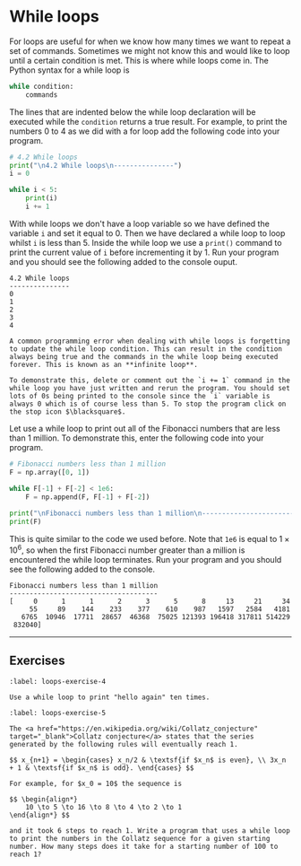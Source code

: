 # While loops

For loops are useful for when we know how many times we want to repeat a set of commands. Sometimes we might not know this and would like to loop until a certain condition is met. This is where while loops come in. The Python syntax for a while loop is

```python
while condition:
    commands
```

The lines that are indented below the while loop declaration will be executed while the `condition` returns a true result. For example, to print the numbers 0 to 4 as we did with a for loop add the following code into your program.

```python
# 4.2 While loops
print("\n4.2 While loops\n---------------")
i = 0

while i < 5:
    print(i)
    i += 1
```

With while loops we don't have a loop variable so we have defined the variable `i` and set it equal to 0. Then we have declared a while loop to loop whilst `i` is less than 5. Inside the while loop we use a `print()` command to print the current value of `i` before incrementing it by 1. Run your program and you should see the following added to the console ouput.

```text
4.2 While loops
---------------
0
1
2
3
4
```

```{warning}
A common programming error when dealing with while loops is forgetting to update the while loop condition. This can result in the condition always being true and the commands in the while loop being executed forever. This is known as an **infinite loop**. 

To demonstrate this, delete or comment out the `i += 1` command in the while loop you have just written and rerun the program. You should set lots of 0s being printed to the console since the `i` variable is always 0 which is of course less than 5. To stop the program click on the stop icon $\blacksquare$. 
```

Let use a while loop to print out all of the Fibonacci numbers that are less than 1 million. To demonstrate this, enter the following code into your program.

```python
# Fibonacci numbers less than 1 million
F = np.array([0, 1])

while F[-1] + F[-2] < 1e6:
    F = np.append(F, F[-1] + F[-2])
    
print("\nFibonacci numbers less than 1 million\n-------------------------------------")
print(F)
```

This is quite similar to the code we used before. Note that `1e6` is equal to $1 \times 10^6$, so when the first Fibonacci number greater than a million is encountered the while loop terminates. Run your program and you should see the following added to the console.

```text
Fibonacci numbers less than 1 million
-------------------------------------
[     0      1      1      2      3      5      8     13     21     34
     55     89    144    233    377    610    987   1597   2584   4181
   6765  10946  17711  28657  46368  75025 121393 196418 317811 514229
 832040]
```

---

## Exercises

```{exercise}
:label: loops-exercise-4

Use a while loop to print "hello again" ten times.
```

```{exercise}
:label: loops-exercise-5

The <a href="https://en.wikipedia.org/wiki/Collatz_conjecture" target="_blank">Collatz conjecture</a> states that the series generated by the following rules will eventually reach 1.

$$ x_{n+1} = \begin{cases} x_n/2 & \textsf{if $x_n$ is even}, \\ 3x_n + 1 & \textsf{if $x_n$ is odd}. \end{cases} $$

For example, for $x_0 = 10$ the sequence is

$$ \begin{align*}
    10 \to 5 \to 16 \to 8 \to 4 \to 2 \to 1
\end{align*} $$

and it took 6 steps to reach 1. Write a program that uses a while loop to print the numbers in the Collatz sequence for a given starting number. How many steps does it take for a starting number of 100 to reach 1?
```
